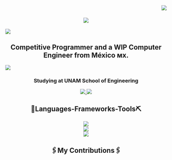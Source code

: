  <img align="right" src="https://visitor-badge.laobi.icu/badge?page_id=zums-stuff.zums-stuff" />

<h1 align="center">
  <img src="https://readme-typing-svg.herokuapp.com?font=Fira+Code&weight=700&size=26&pause=1000&color=B79BFFD7&center=true&vCenter=true&width=435&lines=Hi%2C+I'm+Zum!" />
</h1>

<img src="https://user-images.githubusercontent.com/73097560/115834477-dbab4500-a447-11eb-908a-139a6edaec5c.gif">

<h2 align="center">
  Competitive Programmer and a WIP Computer Engineer from México ᴍx.
</h2>
<img src="https://user-images.githubusercontent.com/73097560/115834477-dbab4500-a447-11eb-908a-139a6edaec5c.gif">
<div align="center">
  <h3>Studying at UNAM School of Engineering</h3>
</div>
<div align="center">
  <a href="mailto:jafet.hernandez.ed@gmail.com">
    <img src="https://img.shields.io/badge/Gmail-333333?style=for-the-badge&logo=gmail&logoColor=red" target="_blank" />
  </a>
  <a href="https://www.linkedin.com/in/zum-hernandez/">
    <img src="https://img.shields.io/badge/LinkedIn-0077B5?style=for-the-badge&logo=linkedin&logoColor=white" target="_blank" />
  </a>
</div>



<h2 align="center">🔨Languages-Frameworks-Tools⛏</h2>
<div align="center">
  <img src="https://skillicons.dev/icons?i=c,cpp,cs,java,python" /><br>
  <img src="https://skillicons.dev/icons?i=html,css,javascript,latex,linux,arch" /><br>
  <img src="https://skillicons.dev/icons?i=git,github,visualstudio,vscode,unity,godot,ai" />
</div>


<div align="center">
 <h2>🖇My Contributions🖇</h2>
</div>

